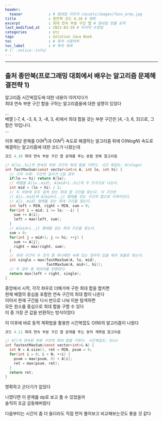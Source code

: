 ```yaml
---
header:
  teaser            : # 썸네일 이미지 /assets/images/face_army.jpg
title               : 종만북 코드 4.10 # 제목
excerpt             : 최대 연속 부분 구간 합 # 썸네일 한줄 요약
last_modified_at    : 2021-03-19 # 마지막 수정일
categories          : etc
tags                : Solution Java Book
toc                 : # 목차 사용여부
toc_label           : # 목차 제목
# {: .notice--info}
---
```


---
## 출처 종만북(프로그래밍 대회에서 배우는 알고리즘 문제해결전략 1)

알고리즘 시간복잡도에 대한 내용이 이어지다가  
최대 연속 부분 구간 합을 구하는 알고리즘들에 대한 설명이 있었다

...   
배열 [-7, 4, -3, 6, 3, -8, 3, 4]에서 최대 합을 갖는 부분 구간은 [4, -3, 6, 3]으로, 그 합은 10입니다.   
...   

이후 해당 문제를 O($N^3$)과 O($N^2$) 속도로 해결하는 알고리즘 뒤에 O($NlogN$) 속도로 해결하는 알고리즘에 대한 코드가 나왔는데

```c
코드 4.10 최대 연속 부분 구간 합 문제를 푸는 분할 정복 알고리즘

// A[lo..hi]의 연속된 부분 구간의 최대 합을 구한다. 시간 복잡도: O(nlogn)
int fastMaxSum(const vector<int>& A, int lo, int hi) {
  // 기저 사례: 구간의 길이가 1일 경우
  if(lo == hi) return A[lo];
  // 배열을 A[lo..mid], A[mid+1..hi]의 두 조각으로 나눈다.
  int mid = (lo + hi) / 2;
  // 두 부분에 모두 걸쳐 있는 최대 합 구간을 찾는다. 이 구간은
  // A[i..mid]와 A[mid+1..j] 형태를 갖는 구간의 합으로 이루어진다.
  // A[i..mid] 형태를 갖는 최대 구간을 찾는다.
  int left = MIN, right = MIN, sum = 0;
  for(int i = mid; i >= lo; --i) {
    sum += A[i];
    left = max(left, sum);
  }
  // A[mid+1..j] 형태를 갖는 최대 구간을 찾는다.
  sum = 0;
  for(int j = mid+1; j <= hi; ++j) {
    sum += A[j];
    right = max(right, sum);
  }
  // 최대 구간이 두 조각 중 하나에만 속해 있는 경우의 답을 재귀 호출로 찾는다.
  int single = max(fastMaxSum(A, lo, mid),
                   fastMaxSum(A, mid+1, hi));
  // 두 경우 중 최대치를 반환한다.
  return max(left + right, single);
}
```

중앙에서 시작, 각각 좌우로 더해가며 구한 최대 합을 합치면  
현재 배열의 중심을 포함한 연속 구간의 최대 합이 나온다  
이어서 현재 구간을 다시 반으로 나눠 이분 탐색하면  
모든 원소를 중심으로 최대 합을 구할 수 있다  
이 중 가장 큰 값을 반환하는 방식이었다


이 이후에 바로 동적 계획법을 활용한 시간복잡도 O(N)의 알고리즘이 나왔다  

```c
코드 4.11 최대 연속 부분 구간 합 문제를 푸는 동적 계획법 알고리즘

// A[]의 연속된 부분 구간의 최대 합을 구한다. 시간복잡도: O(n)
int fastestMaxSum(const vector<int>& A) {
  int N = A.size(), ret = MIN, psum = 0;
  for(int i = 0; i < N; ++i) {
    psum = max(psum, 0) + A[i];
    ret = max(psum, ret);
  }
  return ret;
}
```

명확하고 군더기가 없었다  

나였다면 이 문제를 dp로 보고 풀 수 있었을까  
솔직히 조금 감동해버렸다  

다음부터는 시간이 좀 더 들더라도 직접 먼저 풀어보고 비교해보는것도 좋을 것 같다  
